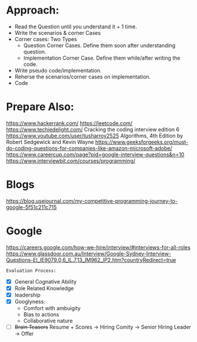 # Approach:
* Read the Question until you understand it + 1 time.
* Write the scenarios & corner Cases
* Corner cases: Two Types
    * Question Corner Cases. Define them soon after understanding question.
    * Implementation Corner Case. Define them while/after writing the code.
* Write pseudo code/implementation.
* Reherse the scenarios/corner cases on implementation.
* Code

# Prepare Also:
https://www.hackerrank.com/
https://leetcode.com/
https://www.techiedelight.com/
Cracking the coding interview edition 6
https://www.youtube.com/user/tusharroy2525
Algorithms, 4th Edition by Robert Sedgewick and Kevin Wayne
https://www.geeksforgeeks.org/must-do-coding-questions-for-companies-like-amazon-microsoft-adobe/
https://www.careercup.com/page?pid=google-interview-questions&n=10
https://www.interviewbit.com/courses/programming/

# Blogs
https://blog.usejournal.com/my-competitive-programming-journey-to-google-5f51c211c715

# Google
https://careers.google.com/how-we-hire/interview/#interviews-for-all-roles
https://www.glassdoor.com.au/Interview/Google-Sydney-Interview-Questions-EI_IE9079.0,6_IL.7,13_IM962_IP2.htm?countryRedirect=true
```
Evaluation Process:
```
- [x] General Cognative Ability
- [x] Role Related Knowledge
- [x] leadership
- [x] Googlyness: 
    * Comfort with ambuigity
    * Bias to actions
    * Collaborative nature
- [ ] ~~Brain Teasers~~
 Resume + Scores -> Hiring Comity -> Senior Hiring Leader -> Offer
